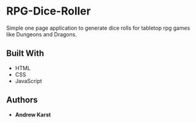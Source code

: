 # RPG-Dice-Roller

Simple one page application to generate dice rolls for tabletop rpg games like Dungeons and Dragons.

## Built With

* HTML
* CSS
* JavaScript

## Authors

* **Andrew Karst**
